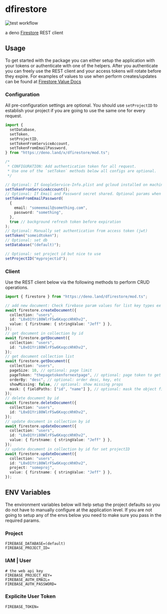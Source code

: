 # dfirestore

![test workflow](https://github.com/j-mendez/dfirestore/actions/workflows/test.yml/badge.svg)

a deno [Firestore](https://firebase.google.com/docs/firestore) REST client

## Usage

To get started with the package you can either setup the application with your tokens or authenticate with one of the helpers.
After you authenticate you can freely use the REST client and your access tokens will rotate before they expire.
For examples of values to use when perform creates/updates can be found at [Firestore Value Docs](https://firebase.google.com/docs/firestore/reference/rest/v1/Value)

### Configuration

All pre-configuration settings are optional. You should use `setProjectID` to establish your project if you are going to use the same one for every request.

```typescript
import {
  setDatabase,
  setToken,
  setProjectID,
  setTokenFromServiceAccount,
  setTokenFromEmailPassword,
} from "https://deno.land/x/dfirestore/mod.ts";

/*
 * CONFIGURATION: Add authentication token for all request.
 * Use one of the `setToken` methods below all configs are optional.
 */

// Optional: If GoogleService-Info.plist and gcloud installed on machine run to get service token
setTokenFromServiceAccount();
// Optional: If Email and Password secret shared. Optional params when using env variables
setTokenFromEmailPassword(
  {
    email: "someemail@something.com",
    password: "something",
  },
  true // background refresh token before expiration
);
// Optional: Manually set authentication from access token (jwt)
setToken("someidtoken");
// Optional: set db
setDatabase("(default)");

// Optional: set project id but nice to use
setProjectID("myprojectid");
```

### Client

Use the REST client below via the following methods to perform CRUD operations.

```typescript
import { firestore } from "https://deno.land/dfirestore/mod.ts";

// add new document: Check firebase param values for list key types ex (stringValue).
await firestore.createDocument({
  collection: "users",
  id: "L0xO1Yri80WlrFSw6KxqccHhKhv2",
  value: { firstname: { stringValue: "Jeff" } },
});
// get document in collection by id
await firestore.getDocument({
  collection: "users",
  id: "L0xO1Yri80WlrFSw6KxqccHhKhv2",
});
// get document collection list
await firestore.getDocument({
  collection: "users",
  pageSize: 10, // optional: page limit
  pageToken: "thepagetokenfornextpage", // optional: page token to get the next page
  orderBy: "desc", // optional: order desc, key, etc
  showMissing: false, // optional: show missing props
  mask: { fieldPaths: ["id", "name"] }, // optional: mask the object fields
});
// delete document by id
await firestore.deleteDocument({
  collection: "users",
  id: "L0xO1Yri80WlrFSw6KxqccHhKhv2",
});
// update document in collection by id
await firestore.updateDocument({
  collection: "users",
  id: "L0xO1Yri80WlrFSw6KxqccHhKhv2",
  value: { firstname: { stringValue: "Jeff" } },
});
// update document in collection by id for set projectID
await firestore.updateDocument({
  collection: "users",
  id: "L0xO1Yri80WlrFSw6KxqccHhKhv2",
  project: "someproj",
  value: { firstname: { stringValue: "Jeff" } },
});
```

## ENV Variables

The environment variables below will help setup the project defaults so you do not have to manually configure at the application level. If you are not going to setup any of the envs below you need to make sure you pass in the required params.

### Project

```
FIREBASE_DATABASE=(default)
FIREBASE_PROJECT_ID=
```

### IAM | User

```
# the web api key
FIREBASE_PROJECT_KEY=
FIREBASE_AUTH_EMAIL=
FIREBASE_AUTH_PASSWORD=
```

### Explicite User Token

```
FIREBASE_TOKEN=
```
